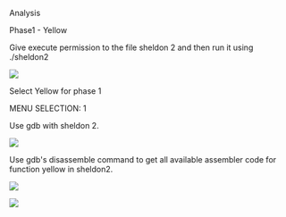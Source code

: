 Analysis

Phase1 - Yellow

Give execute permission to the file sheldon 2 and then run it using ./sheldon2

![](https://user-images.githubusercontent.com/43363015/77846516-5158c900-71d4-11ea-884b-d5edc620358a.PNG)

Select Yellow for phase 1

MENU SELECTION: 1



Use gdb with sheldon 2.

![](https://user-images.githubusercontent.com/43363015/77846552-7d744a00-71d4-11ea-8cf2-c61a11a61935.PNG)

Use gdb's disassemble command to get all available assembler code for function yellow in sheldon2.

![](https://user-images.githubusercontent.com/43363015/77846560-8238fe00-71d4-11ea-91b4-aa09c735bb93.PNG)





![](https://user-images.githubusercontent.com/43363015/77846565-8e24c000-71d4-11ea-8e0f-8bbe89399189.PNG)

